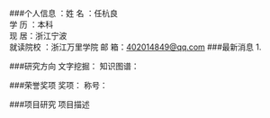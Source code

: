 ###个人信息   ：姓    名	：任杭良     
               学    历	：本科                                                                                     
               现   居：浙江宁波       	    
            	 就读院校	：浙江万里学院
               邮  箱：402014849@qq.com
###最新消息
1.


###研究方向
文字挖掘：
知识图谱：


###荣誉奖项
奖项：
称号：



###项目研究
项目描述
               
